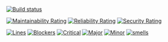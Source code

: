 [![Build status](https://ci.appveyor.com/api/projects/status/1ahoxc0onur8to4j?svg=true)](https://ci.appveyor.com/project/JamesIlling/sha)

[![Maintainability Rating](https://sonarqube.com/api/badges/measure?key=sha&metric=sqale_rating)](https://sonarqube.com/dashboard/index/sha)
[![Reliability Rating](https://sonarqube.com/api/badges/measure?key=sha&metric=reliability_rating)](https://sonarqube.com/dashboard/index/sha)
[![Security Rating](https://sonarqube.com/api/badges/measure?key=sha&metric=security_rating)](https://sonarqube.com/dashboard/index/sha)

[![Lines](https://sonarqube.com/api/badges/measure?key=sha&metric=lines)](https://sonarqube.com/dashboard/index/sha)
[![Blockers](https://sonarqube.com/api/badges/measure?key=sha&metric=blocker_violations)](https://sonarqube.com/dashboard/index/sha)
[![Critical](https://sonarqube.com/api/badges/measure?key=sha&metric=critical_violations)](https://sonarqube.com/dashboard/index/sha)
[![Major](https://sonarqube.com/api/badges/measure?key=sha&metric=major_violations)](https://sonarqube.com/dashboard/index/sha)
[![Minor](https://sonarqube.com/api/badges/measure?key=sha&metric=minor_violations)](https://sonarqube.com/dashboard/index/sha)
[![smells](https://sonarqube.com/api/badges/measure?key=sha&metric=code_smells)](https://sonarqube.com/dashboard/index/sha)
